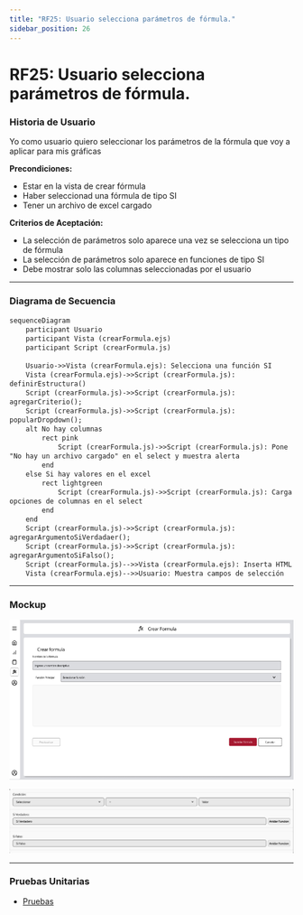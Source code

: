 ```yaml
---
title: "RF25: Usuario selecciona parámetros de fórmula."  
sidebar_position: 26
---
```


# RF25: Usuario selecciona parámetros de fórmula.

### Historia de Usuario

Yo como usuario quiero seleccionar los parámetros de la fórmula que voy a aplicar para mis gráficas 

  **Precondiciones:**
  - Estar en la vista de crear fórmula
  - Haber seleccionad una fórmula de tipo SI
  - Tener un archivo de excel cargado

  **Criterios de Aceptación:**
  - La selección de parámetros solo aparece una vez se selecciona un tipo de fórmula
  - La selección de parámetros solo aparece en funciones de tipo SI
  - Debe mostrar solo las columnas seleccionadas por el usuario
  
---

### Diagrama de Secuencia

```mermaid
sequenceDiagram
    participant Usuario
    participant Vista (crearFormula.ejs)
    participant Script (crearFormula.js)

    Usuario->>Vista (crearFormula.ejs): Selecciona una función SI
    Vista (crearFormula.ejs)->>Script (crearFormula.js): definirEstructura()
    Script (crearFormula.js)->>Script (crearFormula.js): agregarCriterio();
    Script (crearFormula.js)->>Script (crearFormula.js): popularDropdown();
    alt No hay columnas
        rect pink
            Script (crearFormula.js)->>Script (crearFormula.js): Pone "No hay un archivo cargado" en el select y muestra alerta
        end
    else Si hay valores en el excel
        rect lightgreen
            Script (crearFormula.js)->>Script (crearFormula.js): Carga opciones de columnas en el select
        end
    end
    Script (crearFormula.js)->>Script (crearFormula.js): agregarArgumentoSiVerdadaer();
    Script (crearFormula.js)->>Script (crearFormula.js): agregarArgumentoSiFalso();
    Script (crearFormula.js)-->>Vista (crearFormula.ejs): Inserta HTML
    Vista (crearFormula.ejs)-->>Usuario: Muestra campos de selección
```

---

### Mockup

![Mockup](./mockups/MockupCrearFormula.png)

![Mockup](./mockups/MockupCrearFormula2.png)


---

### Pruebas Unitarias 
  - [Pruebas](https://docs.google.com/spreadsheets/d/1W-JW32dTsfI22-Yl5LydMhiu-oXHH_xo3hWvK6FHeLw/edit?gid=1279661615#gid=1279661615)
